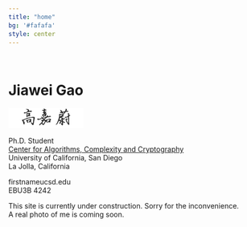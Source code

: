 ```yaml
---
title: "home"
bg: '#fafafa'
style: center
---
```


<div class="face">
</div>


<br>

# **Jiawei Gao**

![chinese name](images/newname.png)

Ph.D. Student<br>
[Center for Algorithms, Complexity and Cryptography](http://cacc.ucsd.edu/home.html)<br>
University of California, San Diego<br>
La Jolla, California

<div class="home-alignleft">
<p><i class="fa fa-envelope"></i> firstname<i class="fa fa-at"></i>ucsd.edu<br>
<i class="fa fa-building"></i> EBU3B 4242</p>
</div>

<div class="home-icons">
<a href="https://plus.google.com/+JiaweiGao/posts"><i class="fa fa-google-plus-square"></i></a>
<a href="https://www.facebook.com/jiawei.gao.0"><i class="fa fa-facebook-square"></i></a> 
<a href="https://www.linkedin.com/in/gaojiawei/"><i class="fa fa-linkedin-square"></i></a>
<a href="https://github.com/jiaweigao"><i class="fa fa-github-square"></i></a>
<!--<a href=""><i class="fa fa-stack-overflow"></i></a>
<a href=""><i class="fa fa-stack-exchange"></i></a>
<a href=""><i class="fa fa-twitter-square"></i></a>-->
</div>

<i class="fa fa-cog fa-spin"></i> This site is currently under construction. Sorry for the inconvenience.<br>
<i class="fa fa-cog fa-spin"></i> A real photo of me is coming soon.